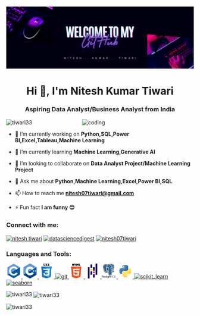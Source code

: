 ![logo](https://github.com/Tiwari33/Tiwari33/blob/main/Tiwari.jpeg)

<h1 align="center">Hi 👋, I'm Nitesh Kumar Tiwari</h1>
<h3 align="center">Aspiring Data Analyst/Business Analyst from India</h3>

<img align="right" alt="coding" width="300" src="https://www.google.com/url?sa=i&url=https%3A%2F%2Fwww.pinterest.com%2Fpin%2Fcat-work-gif-cat-work-typing-discover-share-gifs--421086633919347532%2F&psig=AOvVaw1rBgBhXx-8CNnfTI1swTH1&ust=1726146423642000&source=images&cd=vfe&opi=89978449&ved=0CBMQjRxqGAoTCJDi9dT6uogDFQAAAAAdAAAAABC8AQ">

<p align="left"> <img src="https://komarev.com/ghpvc/?username=tiwari33&label=Profile%20views&color=0e75b6&style=flat" alt="tiwari33" /> </p>

- 🔭 I’m currently working on **Python,SQL,Power BI,Excel,Tableau,Machine Learning**

- 🌱 I’m currently learning **Machine Learning,Generative AI**

- 👯 I’m looking to collaborate on **Data Analyst Project/Machine Learning Project**

- 💬 Ask me about **Python,Machine Learning,Excel,Power BI,SQL**

- 📫 How to reach me **nitesh07tiwari@gmail.com**

- ⚡ Fun fact **I am funny 😊**

<h3 align="left">Connect with me:</h3>
<p align="left">
<a href="https://linkedin.com/in/nitesh tiwari" target="blank"><img align="center" src="https://raw.githubusercontent.com/rahuldkjain/github-profile-readme-generator/master/src/images/icons/Social/linked-in-alt.svg" alt="nitesh tiwari" height="30" width="40" /></a>
<a href="https://www.youtube.com/c/datasciencedigest" target="blank"><img align="center" src="https://raw.githubusercontent.com/rahuldkjain/github-profile-readme-generator/master/src/images/icons/Social/youtube.svg" alt="datasciencedigest" height="30" width="40" /></a>
<a href="https://www.leetcode.com/nitesh07tiwari" target="blank"><img align="center" src="https://raw.githubusercontent.com/rahuldkjain/github-profile-readme-generator/master/src/images/icons/Social/leet-code.svg" alt="nitesh07tiwari" height="30" width="40" /></a>
</p>

<h3 align="left">Languages and Tools:</h3>
<p align="left"> <a href="https://www.cprogramming.com/" target="_blank" rel="noreferrer"> <img src="https://raw.githubusercontent.com/devicons/devicon/master/icons/c/c-original.svg" alt="c" width="40" height="40"/> </a> <a href="https://www.w3schools.com/cpp/" target="_blank" rel="noreferrer"> <img src="https://raw.githubusercontent.com/devicons/devicon/master/icons/cplusplus/cplusplus-original.svg" alt="cplusplus" width="40" height="40"/> </a> <a href="https://www.w3schools.com/css/" target="_blank" rel="noreferrer"> <img src="https://raw.githubusercontent.com/devicons/devicon/master/icons/css3/css3-original-wordmark.svg" alt="css3" width="40" height="40"/> </a> <a href="https://git-scm.com/" target="_blank" rel="noreferrer"> <img src="https://www.vectorlogo.zone/logos/git-scm/git-scm-icon.svg" alt="git" width="40" height="40"/> </a> <a href="https://www.w3.org/html/" target="_blank" rel="noreferrer"> <img src="https://raw.githubusercontent.com/devicons/devicon/master/icons/html5/html5-original-wordmark.svg" alt="html5" width="40" height="40"/> </a> <a href="https://pandas.pydata.org/" target="_blank" rel="noreferrer"> <img src="https://raw.githubusercontent.com/devicons/devicon/2ae2a900d2f041da66e950e4d48052658d850630/icons/pandas/pandas-original.svg" alt="pandas" width="40" height="40"/> </a> <a href="https://www.postgresql.org" target="_blank" rel="noreferrer"> <img src="https://raw.githubusercontent.com/devicons/devicon/master/icons/postgresql/postgresql-original-wordmark.svg" alt="postgresql" width="40" height="40"/> </a> <a href="https://www.python.org" target="_blank" rel="noreferrer"> <img src="https://raw.githubusercontent.com/devicons/devicon/master/icons/python/python-original.svg" alt="python" width="40" height="40"/> </a> <a href="https://scikit-learn.org/" target="_blank" rel="noreferrer"> <img src="https://upload.wikimedia.org/wikipedia/commons/0/05/Scikit_learn_logo_small.svg" alt="scikit_learn" width="40" height="40"/> </a> <a href="https://seaborn.pydata.org/" target="_blank" rel="noreferrer"> <img src="https://seaborn.pydata.org/_images/logo-mark-lightbg.svg" alt="seaborn" width="40" height="40"/> </a> </p>

<p><img align="left" src="https://github-readme-stats.vercel.app/api/top-langs?username=tiwari33&show_icons=true&locale=en&layout=compact" alt="tiwari33" /></p>

<p>&nbsp;<img align="center" src="https://github-readme-stats.vercel.app/api?username=tiwari33&show_icons=true&locale=en" alt="tiwari33" /></p>

<p><img align="center" src="https://github-readme-streak-stats.herokuapp.com/?user=tiwari33&" alt="tiwari33" /></p>

